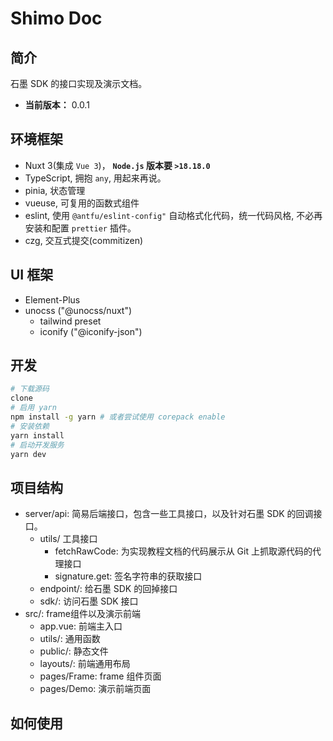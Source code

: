 # Shimo Doc

## 简介

石墨 SDK 的接口实现及演示文档。

- **当前版本：** 0.0.1

## 环境框架

- Nuxt 3(集成 `Vue 3`)， **`Node.js` 版本要 `>18.18.0`**
- TypeScript, 拥抱 `any`, 用起来再说。
- pinia, 状态管理
- vueuse, 可复用的函数式组件
- eslint, 使用 `@antfu/eslint-config"` 自动格式化代码，统一代码风格, 不必再安装和配置 `prettier` 插件。
- czg, 交互式提交(commitizen)

## UI 框架

- Element-Plus
- unocss ("@unocss/nuxt")
  - tailwind preset
  - iconify ("@iconify-json")

## 开发

```sh
# 下载源码
clone
# 启用 yarn
npm install -g yarn # 或者尝试使用 corepack enable
# 安装依赖
yarn install
# 启动开发服务
yarn dev
```

## 项目结构

- server/api: 简易后端接口，包含一些工具接口，以及针对石墨 SDK 的回调接口。
  - utils/ 工具接口
    - fetchRawCode: 为实现教程文档的代码展示从 Git 上抓取源代码的代理接口
    - signature.get: 签名字符串的获取接口
  - endpoint/: 给石墨 SDK 的回掉接口
  - sdk/: 访问石墨 SDK 接口 
- src/: frame组件以及演示前端
  - app.vue: 前端主入口
  - utils/: 通用函数
  - public/: 静态文件
  - layouts/: 前端通用布局
  - pages/Frame: frame 组件页面
  - pages/Demo: 演示前端页面

## 如何使用


